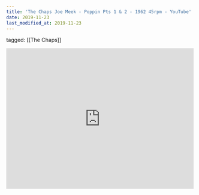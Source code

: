```yaml
---
title: 'The Chaps Joe Meek - Poppin Pts 1 & 2 - 1962 45rpm - YouTube'
date: 2019-11-23
last_modified_at: 2019-11-23
---
```

tagged: [[The Chaps]]
<iframe allow="accelerometer; autoplay; clipboard-write; encrypted-media; gyroscope; picture-in-picture" allowfullscreen="" frameborder="0" height="375" id="youtube_iframe" src="https://www.youtube.com/embed/DOeSkuYRwnY?feature=oembed&amp;enablejsapi=1&amp;origin=https://safe.txmblr.com&amp;wmode=opaque" width="500"></iframe>